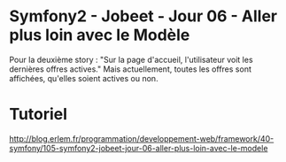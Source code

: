 Symfony2 - Jobeet - Jour 06 - Aller plus loin avec le Modèle
========================

Pour la deuxième story : "Sur la page d'accueil, l'utilisateur voit les dernières offres actives." Mais actuellement, toutes les offres sont affichées, qu'elles soient actives ou non.

# Tutoriel
http://blog.erlem.fr/programmation/developpement-web/framework/40-symfony/105-symfony2-jobeet-jour-06-aller-plus-loin-avec-le-modele